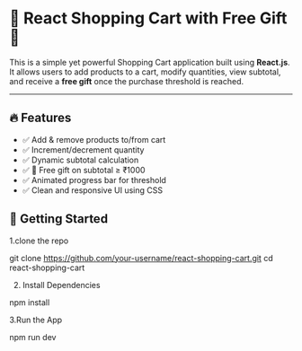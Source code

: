 # 🛒 React Shopping Cart with Free Gift 🎁

This is a simple yet powerful Shopping Cart application built using **React.js**. It allows users to add products to a cart, modify quantities, view subtotal, and receive a **free gift** once the purchase threshold is reached.

---

## 🔥 Features

- ✅ Add & remove products to/from cart
- ✅ Increment/decrement quantity
- ✅ Dynamic subtotal calculation
- ✅ 🎁 Free gift on subtotal ≥ ₹1000
- ✅ Animated progress bar for threshold
- ✅ Clean and responsive UI using CSS

## 🚀 Getting Started

1.clone the repo

git clone https://github.com/your-username/react-shopping-cart.git
cd react-shopping-cart

2. Install Dependencies

npm install

3.Run the App

npm run dev
